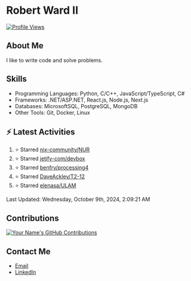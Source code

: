 
# Robert Ward II

[![Profile Views](https://komarev.com/ghpvc/?username=Robert-W-Ward)](https://github.com/Robert-W-Ward)

## About Me
I like to write code and solve problems.

## Skills
- Programming Languages: Python, C/C++, JavaScript/TypeScript, C#
- Frameworks: .NET/ASP.NET, React.js, Node.js, Next.js
- Databases: MicrosoftSQL, PostgreSQL, MongoDB
- Other Tools: Git, Docker, Linux

## :zap: Latest Activities
<!--RECENT_ACTIVITY:start-->
1. ⭐ Starred [nix-community/NUR](https://github.com/nix-community/NUR)
2. ⭐ Starred [jetify-com/devbox](https://github.com/jetify-com/devbox)
3. ⭐ Starred [benfry/processing4](https://github.com/benfry/processing4)
4. ⭐ Starred [DaveAckley/T2-12](https://github.com/DaveAckley/T2-12)
5. ⭐ Starred [elenasa/ULAM](https://github.com/elenasa/ULAM)
<!--RECENT_ACTIVITY:end-->

<!--RECENT_ACTIVITY:last_update-->
Last Updated: Wednesday, October 9th, 2024, 2:09:21 AM
<!--RECENT_ACTIVITY:last_update_end-->

<!--END_SECTIN:activity-->
## Contributions
[![Your Name's GitHub Contributions](https://github-readme-streak-stats.herokuapp.com/?user=Robert-W-Ward&theme=radical)](https://github.com/your-username)

## Contact Me
- [Email](mailto:robertwesleyward2019@gmail.com)
- [LinkedIn](https://linkedin.com/in/https://www.linkedin.com/in/robert-ward-ii/)
